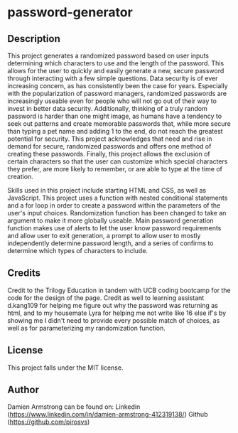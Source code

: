 # password-generator

## Description
This project generates a randomized password based on user inputs determining which characters to use and the length of the password. This allows for the user to quickly and easily generate a new, secure password through interacting with a few simple questions. Data security is of ever increasing concern, as has consistently been the case for years. Especially with the popularization of password managers, randomized passwords are increasingly useable even for people who will not go out of their way to invest in better data security. Additionally, thinking of a truly random password is harder than one might image, as humans have a tendency to seek out patterns and create memorable passwords that, while more secure than typing a pet name and adding 1 to the end, do not reach the greatest potential for security. This project acknowledges that need and rise in demand for secure, randomized passwords and offers one method of creating these passwords. Finally, this project allows the exclusion of certain characters so that the user can customize which special characters they prefer, are more likely to remember, or are able to type at the time of creation.

Skills used in this project include starting HTML and CSS, as well as JavaScript. This project uses a function with nested conditional statements and a for loop in order to create a password within the parameters of the user's input choices. Randomization function has been changed to take an argument to make it more globally useable. Main password generation function makes use of alerts to let the user know password requirements and allow user to exit generation, a prompt to allow user to mostly independently determine password length, and a series of confirms to determine which types of characters to include.

## Credits
Credit to the Trilogy Education in tandem with UCB coding bootcamp for the code for the design of the page. Credit as well to learning assistant d.kang109 for helping me figure out why the password was returning as html, and to my housemate Lyra for helping me not write like 16 else if's by showing me I didn't need to provide every possible match of choices, as well as for parameterizing my randomization function.

## License
This project falls under the MIT license.


## Author
Damien Armstrong can be found on:
Linkedin (https://www.linkedin.com/in/damien-armstrong-412319138/)
Github (https://github.com/pirosvs)